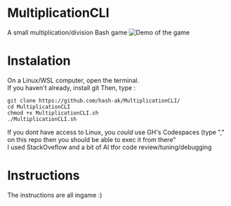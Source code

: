 # MultiplicationCLI
A small multiplication/division Bash game
![Demo of the game](https://cloud-3hlpjgrjv-hack-club-bot.vercel.app/0multi.gif)
# Instalation
On a Linux/WSL computer, open the terminal.  
If you haven't already, install git
Then, type :
```console
git clone https://github.com/hash-ak/MultiplicationCLI/
cd MultiplicationCLI
chmod +x MultiplicationCLI.sh
./MultiplicationCLI.sh
```
If you dont have access to Linux, you _could_ use GH's Codespaces (type "," on this repo then you should be able to exec it from there"  
I used StackOveflow and a bit of AI tfor code review/tuning/debugging  
# Instructions
The instructions are all ingame :) 
